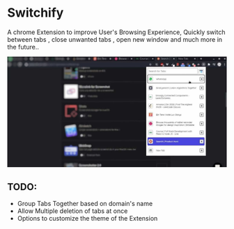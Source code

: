 # Switchify

A chrome Extension to improve User's Browsing Experience, Quickly switch between tabs , close unwanted tabs , open new window and much more in the future..

![Screenshots](screenshots/image1.jpg)

## TODO:

- Group Tabs Together based on domain's name
- Allow Multiple deletion of tabs at once
- Options to customize the theme of the Extension
